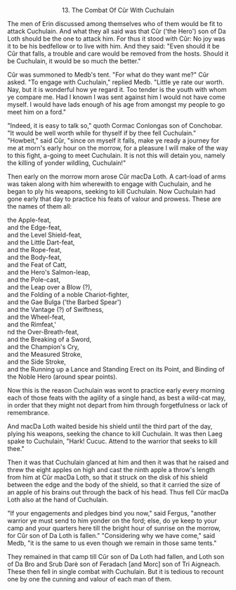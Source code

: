<body>
 
 
 <b></b><p align="CENTER">13. The Combat Of Cûr With Cuchulain</p>
 <p>The men of Erin discussed among themselves who of them would be fit to attack Cuchulain. And what they all said was that Cûr ('the Hero') son of Da Loth should be the one to attack him. For thus it stood with Cûr: No joy was it to be his bedfellow or to live with him. And they said: "Even should it be Cûr that falls, a trouble and care would be removed from the hosts. Should it be Cuchulain, it would be so much the better." </p>
 <p>Cûr was summoned to Medb's tent. "For what do they want me?" Cûr asked. "To engage with Cuchulain," replied Medb. "Little ye rate our worth. Nay, but it is wonderful how ye regard it. Too tender is the youth with whom ye compare me. Had I known I was sent against him I would not have come myself. I would have lads enough of his age from amongst my people to go meet him on a ford." </p>
 <p>"Indeed, it is easy to talk so," quoth Cormac Conlongas son of Conchobar. "It would be well worth while for thyself if by thee fell Cuchulain." "Howbeit," said Cûr, "since on myself it falls, make ye ready a journey for me at morn's early hour on the morrow, for a pleasure I will make of the way to this fight, a-going to meet Cuchulain. It is not this will detain you, namely the killing of yonder wildling, Cuchulain!" </p>
 <p>Then early on the morrow morn arose Cûr macDa Loth. A cart-load of arms was taken along with him wherewith to engage with Cuchulain, and he began to ply his weapons, seeking to kill Cuchulain. Now Cuchulain had gone early that day to practice his feats of valour and prowess. These are the names of them all: </p>
 <p>the Apple-feat,<br>
 and the Edge-feat,<br>
 and the Level Shield-feat,<br>
 and the Little Dart-feat,<br>
 and the Rope-feat,<br>
 and the Body-feat,<br>
 and the Feat of Catt,<br>
 and the Hero's Salmon-leap,<br>
 and the Pole-cast,<br>
 and the Leap over a Blow (?),<br>
 and the Folding of a noble Chariot-fighter,<br>
 and the Gae Bulga ('the Barbed Spear')<br>
 and the Vantage (?) of Swiftness,<br>
 and the Wheel-feat,<br>
 and the Rimfeat,'<br>
 nd the Over-Breath-feat,<br>
 and the Breaking of a Sword,<br>
 and the Champion's Cry,<br>
 and the Measured Stroke,<br>
 and the Side Stroke,<br>
 and the Running up a Lance and Standing Erect on its Point, and Binding of the Noble Hero (around spear points). </p>
 <p>Now this is the reason Cuchulain was wont to practice early every morning each of those feats with the agility of a single hand, as best a wild-cat may, in order that they might not depart from him through forgetfulness or lack of remembrance. </p>
 <p>And macDa Loth waited beside his shield until the third part of the day, plying his weapons, seeking the chance to kill Cuchulain. It was then Laeg spake to Cuchulain, "Hark! Cucuc. Attend to the warrior that seeks to kill thee." </p>
 <p>Then it was that Cuchulain glanced at him and then it was that he raised and threw the eight apples on high and cast the ninth apple a throw's length from him at Cûr macDa Loth, so that it struck on the disk of his shield between the edge and the body of the shield, so that it carried the size of an apple of his brains out through the back of his head. Thus fell Cûr macDa Loth also at the hand of Cuchulain. </p>
 <p>"If your engagements and pledges bind you now," said Fergus, "another warrior ye must send to him yonder on the ford; else, do ye keep to your camp and your quarters here till the bright hour of sunrise on the morrow, for Cûr son of Da Loth is fallen." "Considering why we have come," said Medb, "it is the same to us even though we remain in those same tents." </p>
 <p>They remained in that camp till Cûr son of Da Loth had fallen, and Loth son of Da Bro and Srub Darè son of Feradach [and Morc] son of Tri Aigneach. These then fell in single combat with Cuchulain. But it is tedious to recount one by one the cunning and valour of each man of them. </p>
 </body>